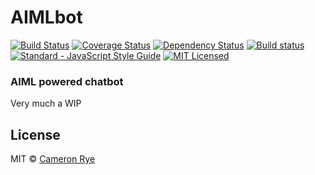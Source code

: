 # AIMLbot

[![Build Status](https://travis-ci.org/cameronrye/AIMLbot.svg?branch=master)](https://travis-ci.org/cameronrye/AIMLbot)
[![Coverage Status](https://coveralls.io/repos/github/cameronrye/AIMLbot/badge.svg?branch=master)](https://coveralls.io/github/cameronrye/AIMLbot?branch=master)
[![Dependency Status](https://dependencyci.com/github/cameronrye/AIMLbot/badge)](https://dependencyci.com/github/cameronrye/AIMLbot)
[![Build status](https://ci.appveyor.com/api/projects/status/y7fsdxsr1dm7sxt2?svg=true)](https://ci.appveyor.com/project/cameronrye/aimlbot)
[![Standard - JavaScript Style Guide](https://img.shields.io/badge/code%20style-standard-brightgreen.svg)](http://standardjs.com/)
[![MIT Licensed](https://img.shields.io/badge/License-MIT-blue.svg?style=flat)](https://opensource.org/licenses/MIT)


### AIML powered chatbot

Very much a WIP

## License

MIT © [Cameron Rye](https://cameronrye.com/)
